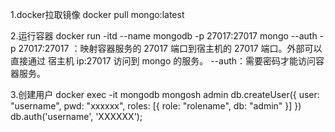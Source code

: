 1.docker拉取镜像
docker pull mongo:latest

2.运行容器
docker run -itd --name mongodb -p 27017:27017 mongo --auth
-p 27017:27017 ：映射容器服务的 27017 端口到宿主机的 27017 端口。外部可以直接通过 宿主机 ip:27017 访问到 mongo 的服务。
--auth：需要密码才能访问容器服务。

3.创建用户
docker exec -it mongodb mongosh admin
db.createUser({ user: "username", pwd: "xxxxxx", roles: [{ role: "rolename", db: "admin" }] })
db.auth('username', 'XXXXXX');
